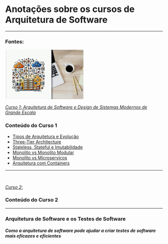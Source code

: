 # Anotações sobre os cursos de Arquitetura de Software

---
### Fontes: 

![capa_curso1](./img/capa_curso1.png)

[_Curso 1: Arquitetura de Software e Design de Sistemas Modernos de Grande Escala_](https://www.udemy.com/share/10bCZ33@TmUjNMror7vOHP0AJ_l5JL_4chPi1QxVKNziUCXt55m_U_0m9B_ElIINvLE487hy6Q==/)


### Conteúdo do Curso 1
- [Tipos de Arquitetura e Evolução](notas_curso1/1.tipos_de_arquitetura.md)
- [Three-Tier Architecture](notas_curso1/2.three-tier_architecture.md)
- [Stateless, Stateful e Imutabilidade](notas_curso1/3.stateless_stateful_e_imutabilidade.md)
- [Monolito vs Monolito Modular](notas_curso1/4.monolito_vs_monolito_modular.md)
- [Monolito vs Microserviços](notas_curso1/5.monolito_vs_microservicos.md)
- [Arquitetura com Containers](notas_curso1/6.arquitetura_com_containers.md)

---
![]()

[_Curso 2:_]()

### Conteúdo do Curso 2

---

### Arquitetura de Software e os Testes de Software
##### Como a arquitetura de software pode ajudar a criar testes de software mais eficazes e eficientes
